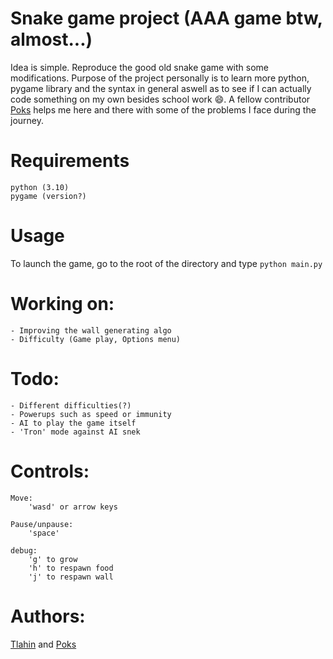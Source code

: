 # Snake game project (AAA game btw, almost...)

Idea is simple. 
Reproduce the good old snake game with some modifications.
Purpose of the project personally is to learn more python, pygame library and the syntax in general aswell as to see if I can actually code something on my own besides school work 😄. A fellow contributor [Poks](github.com/pokspoks) helps me here and there with some of the problems I face during the journey.

# Requirements

	python (3.10)
	pygame (version?)

# Usage
To launch the game, go to the root of the directory and type
	`python main.py`

# Working on:

	- Improving the wall generating algo
	- Difficulty (Game play, Options menu)

# Todo:

	- Different difficulties(?)
	- Powerups such as speed or immunity
	- AI to play the game itself
	- 'Tron' mode against AI snek

# Controls:

	Move:
		'wasd' or arrow keys
		
	Pause/unpause:
		'space'

	debug:
		'g' to grow
		'h' to respawn food
		'j' to respawn wall

# Authors:
	
[Tlahin](github.com/tlahin) and [Poks](github.com/pokspoks)

